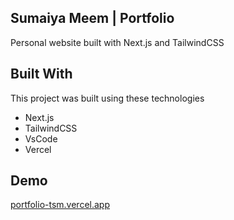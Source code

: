 ## Sumaiya Meem | Portfolio 
Personal website built with Next.js and TailwindCSS

## Built With
This project was built using these technologies
- Next.js
- TailwindCSS
- VsCode
- Vercel

## Demo
[portfolio-tsm.vercel.app](https://portfolio-tsm.vercel.app/)

